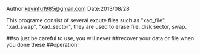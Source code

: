 Author:kevinfu1985@gmail.com
Date:2013/08/28

This programe consist of several excute files such as "xad_file", "xad_swap", "xad_sector", they are used to erase file, disk sector, swap.

##so just be careful to use, you will never 
##recover your data or file when you done these 
##operation!

